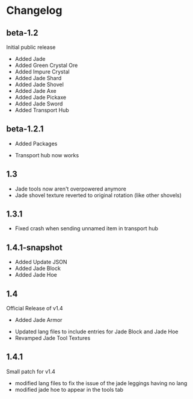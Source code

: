 Changelog
=========

beta-1.2
---------
Initial public release

+ Added Jade
+ Added Green Crystal Ore
+ Added Impure Crystal
+ Added Jade Shard
+ Added Jade Shovel
+ Added Jade Axe
+ Added Jade Pickaxe
+ Added Jade Sword
+ Added Transport Hub

beta-1.2.1
-----------
+ Added Packages

* Transport hub now works

1.3
----
* Jade tools now aren't overpowered anymore
* Jade shovel texture reverted to original rotation (like other shovels)

1.3.1
------
* Fixed crash when sending unnamed item in transport hub

1.4.1-snapshot
---------------
+ Added Update JSON
+ Added Jade Block
+ Added Jade Hoe

1.4
---------------------
Official Release of v1.4

+ Added Jade Armor

* Updated lang files to include entries for Jade Block and Jade Hoe
* Revamped Jade Tool Textures

1.4.1
------
Small patch for v1.4

* modified lang files to fix the issue of the jade leggings having no lang
* modified jade hoe to appear in the tools tab